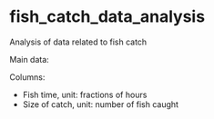 # fish_catch_data_analysis

Analysis of data related to fish catch  

Main data: 

Columns:
- Fish time, unit: fractions of hours
- Size of catch, unit: number of fish caught
 
